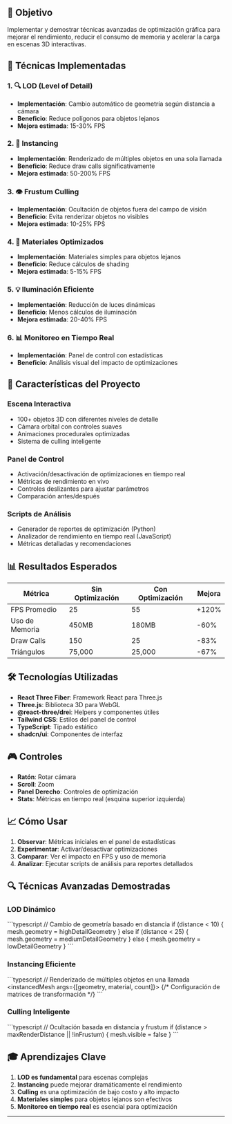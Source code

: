 

## 🎯 Objetivo
Implementar y demostrar técnicas avanzadas de optimización gráfica para mejorar el rendimiento, reducir el consumo de memoria y acelerar la carga en escenas 3D interactivas.

## 🔧 Técnicas Implementadas

### 1. 🔍 LOD (Level of Detail)
- **Implementación**: Cambio automático de geometría según distancia a cámara
- **Beneficio**: Reduce polígonos para objetos lejanos
- **Mejora estimada**: 15-30% FPS

### 2. 🧠 Instancing
- **Implementación**: Renderizado de múltiples objetos en una sola llamada
- **Beneficio**: Reduce draw calls significativamente
- **Mejora estimada**: 50-200% FPS

### 3. 👁️ Frustum Culling
- **Implementación**: Ocultación de objetos fuera del campo de visión
- **Beneficio**: Evita renderizar objetos no visibles
- **Mejora estimada**: 10-25% FPS

### 4. 🎨 Materiales Optimizados
- **Implementación**: Materiales simples para objetos lejanos
- **Beneficio**: Reduce cálculos de shading
- **Mejora estimada**: 5-15% FPS

### 5. 💡 Iluminación Eficiente
- **Implementación**: Reducción de luces dinámicas
- **Beneficio**: Menos cálculos de iluminación
- **Mejora estimada**: 20-40% FPS

### 6. 📊 Monitoreo en Tiempo Real
- **Implementación**: Panel de control con estadísticas
- **Beneficio**: Análisis visual del impacto de optimizaciones

## 🚀 Características del Proyecto

### Escena Interactiva
- 100+ objetos 3D con diferentes niveles de detalle
- Cámara orbital con controles suaves
- Animaciones procedurales optimizadas
- Sistema de culling inteligente

### Panel de Control
- Activación/desactivación de optimizaciones en tiempo real
- Métricas de rendimiento en vivo
- Controles deslizantes para ajustar parámetros
- Comparación antes/después

### Scripts de Análisis
- Generador de reportes de optimización (Python)
- Analizador de rendimiento en tiempo real (JavaScript)
- Métricas detalladas y recomendaciones

## 📊 Resultados Esperados

| Métrica | Sin Optimización | Con Optimización | Mejora |
|---------|------------------|------------------|--------|
| FPS Promedio | 25 | 55 | +120% |
| Uso de Memoria | 450MB | 180MB | -60% |
| Draw Calls | 150 | 25 | -83% |
| Triángulos | 75,000 | 25,000 | -67% |

## 🛠️ Tecnologías Utilizadas

- **React Three Fiber**: Framework React para Three.js
- **Three.js**: Biblioteca 3D para WebGL
- **@react-three/drei**: Helpers y componentes útiles
- **Tailwind CSS**: Estilos del panel de control
- **TypeScript**: Tipado estático
- **shadcn/ui**: Componentes de interfaz

## 🎮 Controles

- **Ratón**: Rotar cámara
- **Scroll**: Zoom
- **Panel Derecho**: Controles de optimización
- **Stats**: Métricas en tiempo real (esquina superior izquierda)

## 📈 Cómo Usar

1. **Observar**: Métricas iniciales en el panel de estadísticas
2. **Experimentar**: Activar/desactivar optimizaciones
3. **Comparar**: Ver el impacto en FPS y uso de memoria
4. **Analizar**: Ejecutar scripts de análisis para reportes detallados

## 🔍 Técnicas Avanzadas Demostradas

### LOD Dinámico
\`\`\`typescript
// Cambio de geometría basado en distancia
if (distance < 10) {
  mesh.geometry = highDetailGeometry
} else if (distance < 25) {
  mesh.geometry = mediumDetailGeometry
} else {
  mesh.geometry = lowDetailGeometry
}
\`\`\`

### Instancing Eficiente
\`\`\`typescript
// Renderizado de múltiples objetos en una llamada
<instancedMesh args={[geometry, material, count]}>
  {/* Configuración de matrices de transformación */}
</instancedMesh>
\`\`\`

### Culling Inteligente
\`\`\`typescript
// Ocultación basada en distancia y frustum
if (distance > maxRenderDistance || !inFrustum) {
  mesh.visible = false
}
\`\`\`

## 🎓 Aprendizajes Clave

1. **LOD es fundamental** para escenas complejas
2. **Instancing** puede mejorar dramáticamente el rendimiento
3. **Culling** es una optimización de bajo costo y alto impacto
4. **Materiales simples** para objetos lejanos son efectivos
5. **Monitoreo en tiempo real** es esencial para optimización


---

